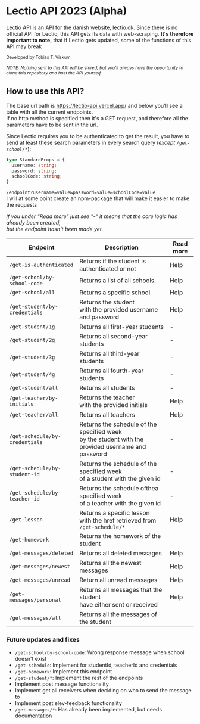 # Lectio API 2023 (Alpha)

Lectio API is an API for the danish website, lectio.dk. Since there is no official API for Lectio, this API gets its data with web-scraping. <b>It's therefore important to note,</b> that if Lectio gets updated, some of the functions of this API may break

<small>Developed by Tobias T. Viskum</small>

<small><i>NOTE: Nothing sent to this API will be stored, but you'll always have the opportunity to clone this repository and host the API yourself</i></small>

## How to use this API?

The base url path is https://lectio-api.vercel.app/ and below you'll see a table with all the current endpoints. <br> If no http method is specified then it's a GET request, and therefore all the parameters have to be sent in the url.

Since Lectio requires you to be authenticated to get the result, you have to send at least these search parameters in every search query (<i>except `/get-school/*`</i>):

```ts
type StandardProps = {
  username: string;
  password: string;
  schoolCode: string;
}
```

`/endpoint?username=value&password=value&schoolCode=value`<br>
I will at some point create an npm-package that will make it easier to make the requests

<i>If you under "Read more" just see "-" it means that the core logic has already been created, <br> but the endpoint hasn't been made yet. </i>

| Endpoint                        | Description                                                                                          | Read more |
| ------------------------------- | ---------------------------------------------------------------------------------------------------- | ------------------- |
| `/get-is-authenticated`         | Returns if the student is authenticated or not                                                       | Help | 
| `/get-school/by-school-code`    | Returns a list of all schools.                                                                       | Help |
| `/get-school/all`               | Returns a specific school                                                                            | Help |
| `/get-student/by-credentials`   | Returns the student<br>with the provided username and password                                       | Help |
| `/get-student/1g`               | Returns all first-year students                                                                      | - |
| `/get-student/2g`               | Returns all second-year students                                                                     | - |
| `/get-student/3g`               | Returns all third-year students                                                                      | - |
| `/get-student/4g`               | Returns all fourth-year students                                                                     | - |
| `/get-student/all`              | Returns all students                                                                                 | - |
| `/get-teacher/by-initials`      | Returns the teacher<br>with the provided initials                                                    | Help |
| `/get-teacher/all`              | Returns all teachers                                                                                 | Help |
| `/get-schedule/by-credentials`  | Returns the schedule of the specified week <br> by the student with the provided username and password | - |
| `/get-schedule/by-student-id`   | Returns the schedule of the specified week <br> of a student with the given id                         | - |
| `/get-schedule/by-teacher-id`   | Returns the schedule ofthea specified week <br> of a teacher with the given id                         | - |
| `/get-lesson`                   | Returns a specific lesson<br>with the href retrieved from `/get-schedule/*`                          | Help |
| `/get-homework`                 | Returns the homework of the student | |
| `/get-messages/deleted`         | Returns all deleted messages                                                                         | Help |
| `/get-messages/newest`          | Returns all the newest messages                                                                      | Help |
| `/get-messages/unread`          | Return all unread messages                                                                           | Help |
| `/get-messages/personal`        | Returns all messages that the student<br>have either sent or received                                | Help |
| `/get-messages/all`             | Returns all the messages of the student                  




### Future updates and fixes
* `/get-school/by-school-code`: Wrong response message when school doesn't exist
* `/get-schedule`: Implement for studentId, teacherId and credentials
* `/get-homework`: Implement this endpoint
* `/get-student/*`: Implement the rest of the endpoints
* Implement post message functionality
* Implement get all receivers when deciding on who to send the message to
* Implement post elev-feedback functionality
* `/get-messages/*`: Has already been implemented, but needs documentation
